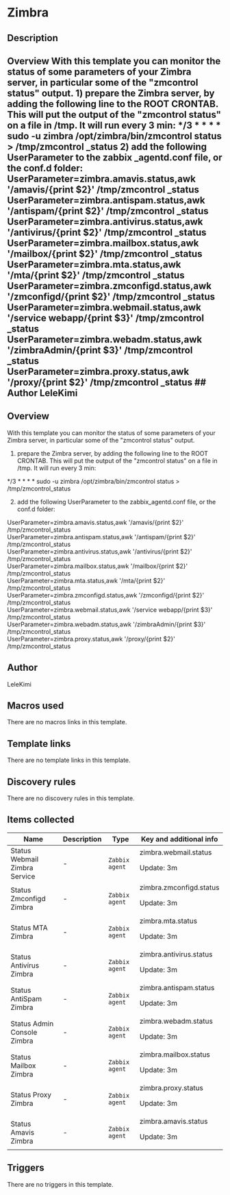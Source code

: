 # Zimbra

## Description

## Overview With this template you can monitor the status of some parameters of your Zimbra server, in particular some of the "zmcontrol status" output. 1) prepare the Zimbra server, by adding the following line to the ROOT CRONTAB. This will put the output of the "zmcontrol status" on a file in /tmp. It will run every 3 min: */3 * * * * sudo -u zimbra /opt/zimbra/bin/zmcontrol status > /tmp/zmcontrol _status 2) add the following UserParameter to the zabbix _agentd.conf file, or the conf.d folder: UserParameter=zimbra.amavis.status,awk '/amavis/{print $2}' /tmp/zmcontrol _status UserParameter=zimbra.antispam.status,awk '/antispam/{print $2}' /tmp/zmcontrol _status UserParameter=zimbra.antivirus.status,awk '/antivirus/{print $2}' /tmp/zmcontrol _status UserParameter=zimbra.mailbox.status,awk '/mailbox/{print $2}' /tmp/zmcontrol _status UserParameter=zimbra.mta.status,awk '/mta/{print $2}' /tmp/zmcontrol _status UserParameter=zimbra.zmconfigd.status,awk '/zmconfigd/{print $2}' /tmp/zmcontrol _status UserParameter=zimbra.webmail.status,awk '/service webapp/{print $3}' /tmp/zmcontrol _status UserParameter=zimbra.webadm.status,awk '/zimbraAdmin/{print $3}' /tmp/zmcontrol _status UserParameter=zimbra.proxy.status,awk '/proxy/{print $2}' /tmp/zmcontrol _status ## Author LeleKimi 

## Overview

With this template you can monitor the status of some parameters of your Zimbra server, in particular some of the "zmcontrol status" output.


1) prepare the Zimbra server, by adding the following line to the ROOT CRONTAB. This will put the output of the "zmcontrol status" on a file in /tmp. It will run every 3 min:


*/3 * * * * sudo -u zimbra /opt/zimbra/bin/zmcontrol status > /tmp/zmcontrol\_status


2) add the following UserParameter to the zabbix\_agentd.conf file, or the conf.d folder:


UserParameter=zimbra.amavis.status,awk '/amavis/{print $2}' /tmp/zmcontrol\_status  
UserParameter=zimbra.antispam.status,awk '/antispam/{print $2}' /tmp/zmcontrol\_status  
UserParameter=zimbra.antivirus.status,awk '/antivirus/{print $2}' /tmp/zmcontrol\_status  
UserParameter=zimbra.mailbox.status,awk '/mailbox/{print $2}' /tmp/zmcontrol\_status  
UserParameter=zimbra.mta.status,awk '/mta/{print $2}' /tmp/zmcontrol\_status  
UserParameter=zimbra.zmconfigd.status,awk '/zmconfigd/{print $2}' /tmp/zmcontrol\_status  
UserParameter=zimbra.webmail.status,awk '/service webapp/{print $3}' /tmp/zmcontrol\_status  
UserParameter=zimbra.webadm.status,awk '/zimbraAdmin/{print $3}' /tmp/zmcontrol\_status  
UserParameter=zimbra.proxy.status,awk '/proxy/{print $2}' /tmp/zmcontrol\_status


 



## Author

LeleKimi

## Macros used

There are no macros links in this template.

## Template links

There are no template links in this template.

## Discovery rules

There are no discovery rules in this template.

## Items collected

|Name|Description|Type|Key and additional info|
|----|-----------|----|----|
|Status Webmail Zimbra Service|<p>-</p>|`Zabbix agent`|zimbra.webmail.status<p>Update: 3m</p>|
|Status Zmconfigd Zimbra|<p>-</p>|`Zabbix agent`|zimbra.zmconfigd.status<p>Update: 3m</p>|
|Status MTA Zimbra|<p>-</p>|`Zabbix agent`|zimbra.mta.status<p>Update: 3m</p>|
|Status Antivírus Zimbra|<p>-</p>|`Zabbix agent`|zimbra.antivirus.status<p>Update: 3m</p>|
|Status AntiSpam Zimbra|<p>-</p>|`Zabbix agent`|zimbra.antispam.status<p>Update: 3m</p>|
|Status Admin Console Zimbra|<p>-</p>|`Zabbix agent`|zimbra.webadm.status<p>Update: 3m</p>|
|Status Mailbox Zimbra|<p>-</p>|`Zabbix agent`|zimbra.mailbox.status<p>Update: 3m</p>|
|Status Proxy Zimbra|<p>-</p>|`Zabbix agent`|zimbra.proxy.status<p>Update: 3m</p>|
|Status Amavis Zimbra|<p>-</p>|`Zabbix agent`|zimbra.amavis.status<p>Update: 3m</p>|
## Triggers

There are no triggers in this template.

